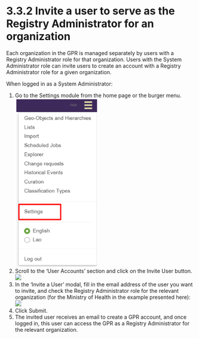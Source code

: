 # 3.3.2 Invite a user to serve as the Registry Administrator for an organization

Each organization in the GPR is managed separately by users with a Registry Administrator role for that organization. Users with the System Administrator role can invite users to create an account with a Registry Administrator role for a given organization.

When logged in as a System Administrator:

1. Go to the Settings module from the home page or the burger menu.\
   ![](<../../../../.gitbook/assets/image (49).png>)
2. Scroll to the ‘User Accounts’ section and click on the Invite User button.\
   ![](https://lh3.googleusercontent.com/OToQYRiIiVxjP7lwznkLkTG5X3ZJqUWJpBaZqRUzsrRxac6-mS7ZqkDYiRz9hHc399whn7EIYYk5WoZqgFq\_2vXDg7os\_nhsC7N8vXQiKVNNofmvRReA7mwiSMJjkk-hFZHPRvUJsYvca8upQ42DxDx-6i76NyO6MfrxyIY--03\_s\_49Gt-BQ\_xHEg)
3. In the ‘Invite a User’ modal, fill in the email address of the user you want to invite, and check the Registry Administrator role for the relevant organization (for the Ministry of Health in the example presented here):\
   ![](https://lh6.googleusercontent.com/SXkLWaqCUbwWJB7vY5e65gmrA5iMBQ6VcOeeq2urROY5LO4QXom-tFYYgj0dkoCO2Aoa0g2d-yOyHgAXYYLeZsXM6VCyZi1UW06SS2DZpLRNIGGpsdPfiOOQ89BFBeHoL4qn8-9KdUazxuvlfmQ2ie\_0OumbiDAyovrnhOTZYoBp0GUEf8Dz2oKsTg)
4. Click Submit.
5. The invited user receives an email to create a GPR account, and once logged in, this user can access the GPR as a Registry Administrator for the relevant organization.
